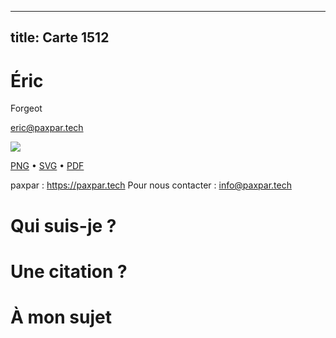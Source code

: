 
---
title: Carte 1512
---

# Éric
Forgeot



eric@paxpar.tech


![](https://media.paxpar.tech/ludi/card_1512_recto.png)

[PNG](https://media.paxpar.tech/ludi/card_1512_recto.png) • [SVG](https://media.paxpar.tech/ludi/card_1512_recto.svg) • [PDF](https://media.paxpar.tech/ludi/card_1512_recto.pdf)

paxpar : https://paxpar.tech
Pour nous contacter : info@paxpar.tech
# Qui suis-je ?
# Une citation ?
# À mon sujet 


